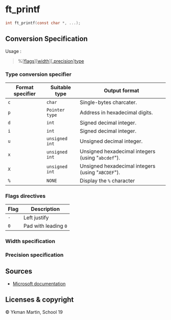 # ft_printf

```C
int ft_printf(const char *, ...);
```

## Conversion Specification

Usage : 
> %[[flags](#flags-directives)][[width](#width-specification)][[.precision](#precision-specification)][type](#type-conversion-specifier)


### Type conversion specifier

| Format specifier | Suitable type | Output format |
| --- | --- | --- |
| `c` | `char` | Single-bytes charcater. | 
| `p` | `Pointer type` | Address in hexadecimal digits. |
| `d` | `int` | Signed decimal integer. |
| `i` | `int` | Signed decimal integer. | 
| `u` | `unsigned int` | Unsigned decimal integer. |
| `x` | `unsigned int` | Unsigned hexadecimal integers (using "`abcdef`"). |
| `X` | `unsigned int` | Unsigned hexadecimal integers (using "`ABCDEF`"). |
| `%` | `NONE` | Display the `%` character |

### Flags directives
| Flag | Description |
| --- | --- |
| `-` | Left justify |
| `0` | Pad with leading `0` |

### Width specification

### Precision specification

## Sources

+ [Microsoft documentation](https://docs.microsoft.com/en-us/cpp/c-runtime-library/format-specification-syntax-printf-and-wprintf-functions)

## Licenses & copyright

© Ykman Martin, School 19
